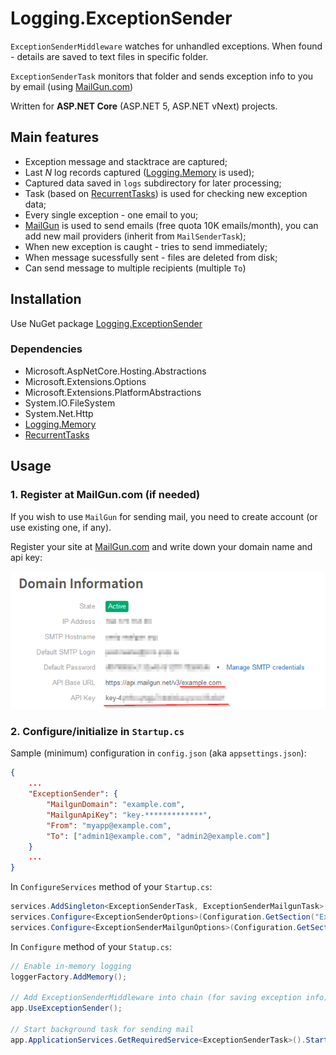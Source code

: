 # Logging.ExceptionSender

`ExceptionSenderMiddleware` watches for unhandled exceptions. When found - details are saved to text files in specific folder.

`ExceptionSenderTask` monitors that folder and sends exception info to you by email (using [MailGun.com][3])

Written for **ASP.NET Core** (ASP.NET 5, ASP.NET vNext) projects.

## Main features

* Exception message and stacktrace are captured;
* Last _N_ log records captured ([Logging.Memory][1] is used);
* Captured data saved in `logs` subdirectory for later processing;
* Task (based on [RecurrentTasks][2]) is used for checking new exception data;
* Every single exception - one email to you;
* [MailGun][3] is used to send emails (free quota 10K emails/month), you can add new mail providers (inherit from `MailSenderTask`);
* When new exception is caught - tries to send immediately;
* When message sucessfully sent - files are deleted from disk;
* Can send message to multiple recipients (multiple `To`)

## Installation

Use NuGet package [Logging.ExceptionSender](https://www.nuget.org/packages/Logging.ExceptionSender)

### Dependencies

* Microsoft.AspNetCore.Hosting.Abstractions
* Microsoft.Extensions.Options
* Microsoft.Extensions.PlatformAbstractions
* System.IO.FileSystem
* System.Net.Http
* [Logging.Memory][1]
* [RecurrentTasks][2]


## Usage

### 1. Register at MailGun.com (if needed)

If you wish to use `MailGun` for sending mail, you need to create account (or use existing one, if any).

Register your site at [MailGun.com][3] and write down your domain name and api key:

!["sample](docs/mailgun.png)

### 2. Configure/initialize in `Startup.cs`

Sample (minimum) configuration in `config.json` (aka `appsettings.json`):

```json
{
    ...
    "ExceptionSender": {
        "MailgunDomain": "example.com",
        "MailgunApiKey": "key-*************",
        "From": "myapp@example.com",
        "To": ["admin1@example.com", "admin2@example.com"]
    }
    ...
}
```

In `ConfigureServices` method of your `Startup.cs`:

```csharp
services.AddSingleton<ExceptionSenderTask, ExceptionSenderMailgunTask>();
services.Configure<ExceptionSenderOptions>(Configuration.GetSection("ExceptionSender"));
services.Configure<ExceptionSenderMailgunOptions>(Configuration.GetSection("ExceptionSender"));
```

In `Configure` method of your `Statup.cs`:

```csharp
// Enable in-memory logging
loggerFactory.AddMemory();

// Add ExceptionSenderMiddleware into chain (for saving exception info)
app.UseExceptionSender();

// Start background task for sending mail
app.ApplicationServices.GetRequiredService<ExceptionSenderTask>().Start();
```


[1]: https://github.com/iflight/Logging.Memory
[2]: https://github.com/justdmitry/RecurrentTasks
[3]: https://www.mailgun.com
